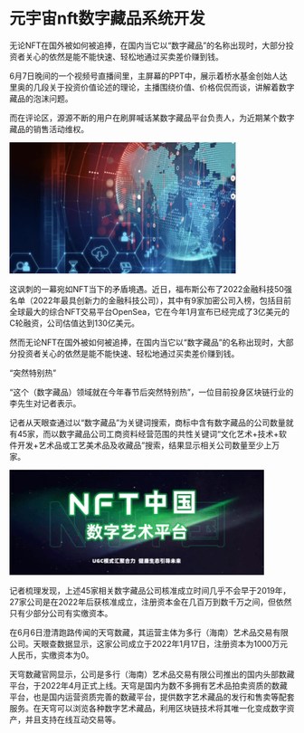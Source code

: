# 元宇宙nft数字藏品系统开发


无论NFT在国外被如何被追捧，在国内当它以“数字藏品”的名称出现时，大部分投资者关心的依然是能不能快速、轻松地通过买卖差价赚到钱。

6月7日晚间的一个视频号直播间里，主屏幕的PPT中，展示着桥水基金创始人达里奥的几段关于投资价值论述的理论，主播围绕价值、价格侃侃而谈，讲解着数字藏品的泡沫问题。

而在评论区，源源不断的用户在刷屏喊话某数字藏品平台负责人，为近期某个数字藏品的销售活动维权。

![数字藏品](mt.png)



这讽刺的一幕宛如NFT当下的矛盾境遇。近日，福布斯公布了2022金融科技50强名单（2022年最具创新力的金融科技公司），其中有9家加密公司入榜，包括目前全球最大的综合NFT交易平台OpenSea，它在今年1月宣布已经完成了3亿美元的C轮融资，公司估值达到130亿美元。

然而无论NFT在国外被如何被追捧，在国内当它以“数字藏品”的名称出现时，大部分投资者关心的依然是能不能快速、轻松地通过买卖差价赚到钱。

“突然特别热”

“这个（数字藏品）领域就在今年春节后突然特别热”，一位目前投身区块链行业的李先生对记者表示。

记者从天眼查通过以“数字藏品”为关键词搜索，商标中含有数字藏品的公司数量就有45家，而以数字藏品公司工商资料经营范围的共性关键词“文化艺术+技术+软件开发+艺术品或工艺美术品及收藏品”搜索，结果显示相关公司数量至少上万家。

![数字藏品](xx.png)



记者梳理发现，上述45家相关数字藏品公司核准成立时间几乎不会早于2019年，27家公司是在2022年后获核准成立，注册资本金在几百万到数千万之间，但依然只有少部分公司有实缴资本。

在6月6日澄清跑路传闻的天穹数藏，其运营主体为多行（海南）艺术品交易有限公司。天眼查数据显示，这家公司成立于2022年1月17日，注册资本为1000万元人民币，实缴资本为0。

天穹数藏官网显示，公司是多行（海南）艺术品交易有限公司推出的国内头部数藏平台，于2022年4月正式上线。天穹是国内为数不多拥有艺术品拍卖资质的数藏平台，也是国内运营资质完善的数藏平台，提供数字艺术藏品的发行和售卖等配套服务。在天穹可以浏览各种数字艺术藏品，利用区块链技术将其唯一化变成数字资产，并且支持在线互动交易等。
